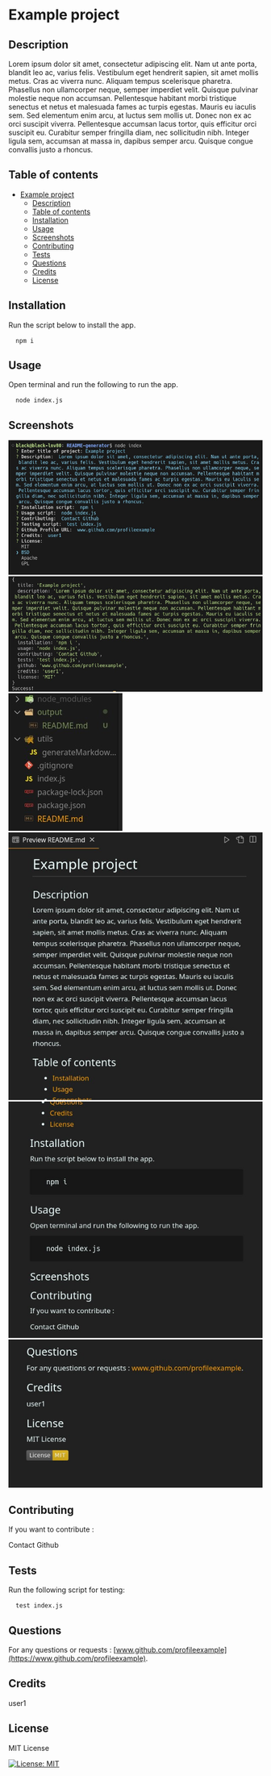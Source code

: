 
# Example project

## Description
Lorem ipsum dolor sit amet, consectetur adipiscing elit. Nam ut ante porta, blandit leo ac, varius felis. Vestibulum eget hendrerit sapien, sit amet mollis metus. Cras ac viverra nunc. Aliquam tempus scelerisque pharetra. Phasellus non ullamcorper neque, semper imperdiet velit. Quisque pulvinar molestie neque non accumsan. Pellentesque habitant morbi tristique senectus et netus et malesuada fames ac turpis egestas. Mauris eu iaculis sem. Sed elementum enim arcu, at luctus sem mollis ut. Donec non ex ac orci suscipit viverra. Pellentesque accumsan lacus tortor, quis efficitur orci suscipit eu. Curabitur semper fringilla diam, nec sollicitudin nibh. Integer ligula sem, accumsan at massa in, dapibus semper arcu. Quisque congue convallis justo a rhoncus.


## Table of contents
- [Example project](#example-project)
  - [Description](#description)
  - [Table of contents](#table-of-contents)
  - [Installation](#installation)
  - [Usage](#usage)
  - [Screenshots](#screenshots)
  - [Contributing](#contributing)
  - [Tests](#tests)
  - [Questions](#questions)
  - [Credits](#credits)
  - [License](#license)


## Installation 

Run the script below to install the app.
```
  npm i 
```



## Usage

Open terminal and run the following to run the app.
```
  node index.js
```



## Screenshots

![screenshot1](../assets/images/screenshot1.jpg)
![screenshot2](../assets/images/screenshot2.jpg)
![screenshot3](../assets/images/screenshot3.jpg)
![screenshot4](../assets/images/screenshot4.jpg)
![screenshot5](../assets/images/screenshot5.jpg)
![screenshot6](../assets/images/screenshot6.jpg)


## Contributing

If you want to contribute : 

Contact Github

## Tests

Run the following script for testing:
```
  test index.js
```

## Questions

For any questions or requests : [www.github.com/profileexample](https://www.github.com/profileexample).

## Credits

user1


## License 

MIT License

[![License: MIT](https://img.shields.io/badge/License-MIT-yellow.svg)](https://opensource.org/licenses/MIT)
  
